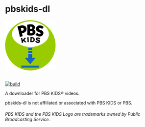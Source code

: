 # pbskids-dl
###### ![PBSKIDS DL](https://github.com/NexusSfan/pbskids-dl/blob/dev/logo.svg)
[![build](https://github.com/NexusSfan/pbskids-dl/actions/workflows/build.yaml/badge.svg)](https://github.com/NexusSfan/pbskids-dl/actions/workflows/build.yaml)

A downloader for PBS KIDS® videos.

pbskids-dl is not affiliated or associated with PBS KIDS or PBS.

###### PBS KIDS and the PBS KIDS Logo are trademarks owned by Public Broadcasting Service.
